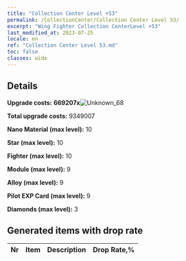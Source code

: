 ```yaml
---
title: "Collection Center Level +53"
permalink: /CollectionCenter/Collection Center Level 53/
excerpt: "Wing Fighter Collection CenterLevel +53"
last_modified_at: 2023-07-25
locale: en
ref: "Collection Center Level 53.md"
toc: false
classes: wide
---
```



## Details

 **Upgrade costs:** **669207x**![Unknown_68](/images/item/bh_img25_p.png)

 **Total upgrade costs:** 9349007

 **Nano Material (max level):** 10

 **Star (max level):** 10

 **Fighter (max level):** 10

 **Module (max level):** 9

 **Alloy (max level):** 9

 **Pilot EXP Card (max level):** 9

 **Diamonds (max level):** 3

## Generated items with drop rate

  |  Nr |     Item   |    Description   |  Drop Rate,% |
  |:----|:----------:|:-----------------|:-------------|

